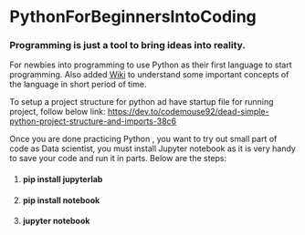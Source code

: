 # PythonForBeginnersIntoCoding

 ### Programming is just a tool to bring ideas into reality.

For newbies into programming to use Python as their first language to start programming. Also added [Wiki](https://github.com/surendrabisht/PythonForBeginnersIntoCoding/wiki) to understand some important concepts of the language in short period of time.

To setup a project structure for python ad have startup file for running project, follow below link:
https://dev.to/codemouse92/dead-simple-python-project-structure-and-imports-38c6



Once you are done practicing Python , you want to try out small part of code as Data scientist, you must install Jupyter notebook as it is very handy to 
save your code and run it in parts.
Below are the steps:
1. #### pip install jupyterlab
2. #### pip install notebook
3. #### jupyter notebook                  
